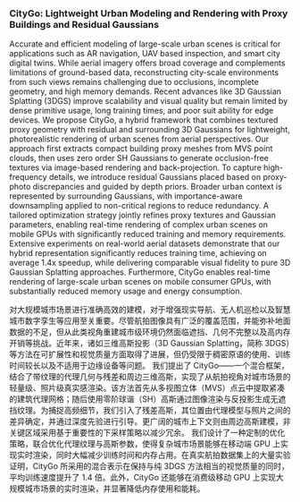 ### CityGo: Lightweight Urban Modeling and Rendering with Proxy Buildings and Residual Gaussians

Accurate and efficient modeling of large-scale urban scenes is critical for applications such as AR navigation, UAV based inspection, and smart city digital twins. While aerial imagery offers broad coverage and complements limitations of ground-based data, reconstructing city-scale environments from such views remains challenging due to occlusions, incomplete geometry, and high memory demands. Recent advances like 3D Gaussian Splatting (3DGS) improve scalability and visual quality but remain limited by dense primitive usage, long training times, and poor suit ability for edge devices. We propose CityGo, a hybrid framework that combines textured proxy geometry with residual and surrounding 3D Gaussians for lightweight, photorealistic rendering of urban scenes from aerial perspectives. Our approach first extracts compact building proxy meshes from MVS point clouds, then uses zero order SH Gaussians to generate occlusion-free textures via image-based rendering and back-projection. To capture high-frequency details, we introduce residual Gaussians placed based on proxy-photo discrepancies and guided by depth priors. Broader urban context is represented by surrounding Gaussians, with importance-aware downsampling applied to non-critical regions to reduce redundancy. A tailored optimization strategy jointly refines proxy textures and Gaussian parameters, enabling real-time rendering of complex urban scenes on mobile GPUs with significantly reduced training and memory requirements. Extensive experiments on real-world aerial datasets demonstrate that our hybrid representation significantly reduces training time, achieving on average 1.4x speedup, while delivering comparable visual fidelity to pure 3D Gaussian Splatting approaches. Furthermore, CityGo enables real-time rendering of large-scale urban scenes on mobile consumer GPUs, with substantially reduced memory usage and energy consumption.

对大规模城市场景进行准确高效的建模，对于增强现实导航、无人机巡检以及智慧城市数字孪生等应用至关重要。尽管航拍图像具有广泛的覆盖范围，并能弥补地面数据的不足，但从此类视角重建城市级环境仍然面临遮挡、几何不完整以及高内存开销等挑战。近年来，诸如三维高斯投影（3D Gaussian Splatting，简称 3DGS）等方法在可扩展性和视觉质量方面取得了进展，但仍受限于稠密原语的使用、训练时间较长以及不适用于边缘设备等问题。
我们提出了 CityGo——一个混合框架，结合了带纹理的代理几何与残差和周边三维高斯，实现了从航拍视角对城市场景的轻量级、照片级真实感渲染。该方法首先从多视图立体（MVS）点云中提取紧凑的建筑代理网格；随后使用零阶球谐（SH）高斯通过图像渲染与反投影生成无遮挡纹理。为捕捉高频细节，我们引入了残差高斯，其位置由代理模型与照片之间的差异确定，并通过深度先验进行引导。更广阔的城市上下文则由周边高斯建模，非关键区域采用基于重要性的下采样策略以减少冗余。
我们设计了一种定制的优化策略，联合优化代理纹理与高斯参数，使得复杂城市场景能够在移动端 GPU 上实现实时渲染，同时大幅减少训练时间和内存占用。在真实航拍数据集上的大量实验证明，CityGo 所采用的混合表示在保持与纯 3DGS 方法相当的视觉质量的同时，平均训练速度提升了 1.4 倍。此外，CityGo 还能够在消费级移动 GPU 上实现大规模城市场景的实时渲染，并显著降低内存使用和能耗。

